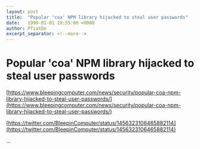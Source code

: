 ```yaml
---
layout: post
title:  "Popular 'coa' NPM library hijacked to steal user passwords"
date:   1990-01-01 19:55:00 +0000
author: PfiatDe
excerpt_separator: <!--more-->
---
```


# Popular 'coa' NPM library hijacked to steal user passwords

[https://www.bleepingcomputer.com/news/security/popular-coa-npm-library-hijacked-to-steal-user-passwords/](https://www.bleepingcomputer.com/news/security/popular-coa-npm-library-hijacked-to-steal-user-passwords/)

[https://twitter.com/BleepinComputer/status/1456323106465882114](https://twitter.com/BleepinComputer/status/1456323106465882114)

...
<!--more-->
